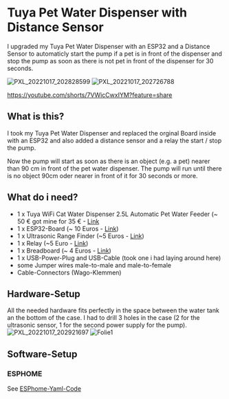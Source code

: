 # Tuya Pet Water Dispenser with Distance Sensor
I upgraded my Tuya Pet Water Dispenser with an ESP32 and a Distance Sensor to automaticly start the pump if a pet is in front of the dispenser and stop the pump as soon as there is not pet in front of the dispenser for 30 seconds.


![PXL_20221017_202828599](https://user-images.githubusercontent.com/29648553/196281586-7b63e71f-6aa1-4c22-a911-5c76376d48aa.jpg)
![PXL_20221017_202726788](https://user-images.githubusercontent.com/29648553/196287968-8e95c204-f961-400f-adad-2f55c26735d6.jpg)

https://youtube.com/shorts/7VWicCwxIYM?feature=share

## What is this?
I took my Tuya Pet Water Dispenser and replaced the orginal Board inside with an ESP32 and also added a distance sensor and a relay the start / stop the pump.

Now the pump will start as soon as there is an object (e.g. a pet) nearer than 90 cm in front of the pet water dispenser. The pump will run until there is no object 90cm oder nearer in front of it for 30 seconds or more.

## What do i need?
- 1 x Tuya WiFi Cat Water Dispenser 2.5L Automatic Pet Water Feeder (~ 50 € got mine for 35 € - [Link](https://www.aliexpress.com/item/1005003726277303.html?spm=a2g0o.productlist.0.0.f7c72272WTu7qI&algo_pvid=36cb1fd8-b29e-4511-9068-1e09021b52d6&algo_exp_id=36cb1fd8-b29e-4511-9068-1e09021b52d6-14&pdp_ext_f=%7B%22sku_id%22%3A%2212000029712709668%22%7D&pdp_npi=2%40dis%21EUR%2189.16%2149.04%21%21%21%21%21%402100bb5116660393799365670e562b%2112000029712709668%21sea&curPageLogUid=xDwKf8HcFkYT)
- 1 x ESP32-Board (~ 10 Euros - [Link](https://www.amazon.de/dp/B071P98VTG/ref=twister_B07Z6CSD9K?_encoding=UTF8&psc=1))
- 1 x Ultrasonic Range Finder (~5 Euros - [Link](https://www.amazon.de/gp/product/B07TKVPPHF/ref=ppx_yo_dt_b_search_asin_title?ie=UTF8&th=1))
- 1 x Relay (~5 Euro - [Link](https://www.amazon.de/gp/product/B07TYG14N6/ref=ppx_yo_dt_b_asin_title_o01_s00?ie=UTF8&th=1))
- 1 x Breadboard (~ 4 Euros - [Link](https://www.amazon.de/gp/product/B07KKJSFM1/ref=ppx_yo_dt_b_search_asin_title?ie=UTF8&th=1))
- 1 x USB-Power-Plug and USB-Cable (took one i had laying around here)
- some Jumper wires male-to-male and male-to-female
- Cable-Connectors (Wago-Klemmen)


## Hardware-Setup
All the needed hardware fits perfectly in the space between the water tank an the bottom of the case. I had to drill 3 holes in the case (2 for the ultrasonic sensor, 1 for the second power supply for the pump).
![PXL_20221017_202921697](https://user-images.githubusercontent.com/29648553/196281986-8dee2d7d-365a-4120-aad1-b20a5cae323d.jpg)
![Folie1](https://user-images.githubusercontent.com/29648553/196286765-be07d57a-5710-4a12-bfcf-3e49733f4f33.PNG)

## Software-Setup


### ESPHOME
See [ESPhome-Yaml-Code](https://github.com/guevara777/xiaomi-pet-water-dispenser-with-distance-sensor/blob/main/esphome-pet-water-dispenser-with-distance-sensor.yaml)
